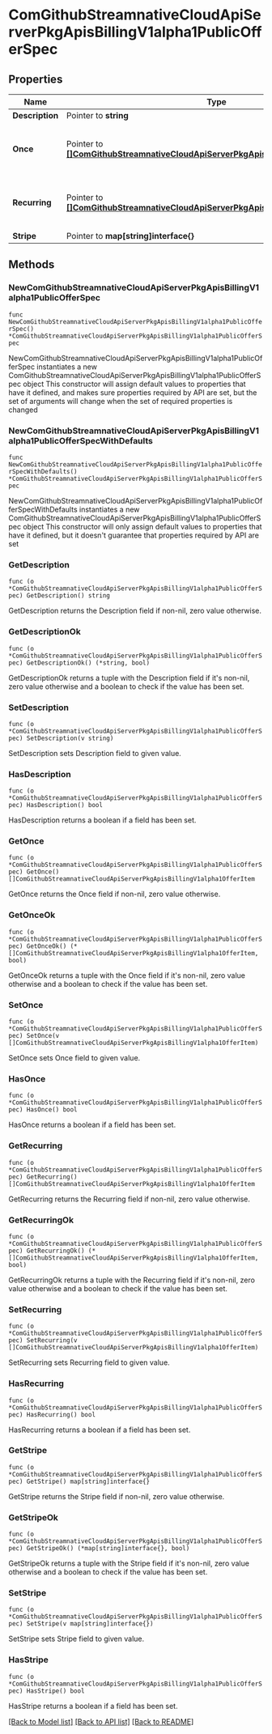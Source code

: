 # ComGithubStreamnativeCloudApiServerPkgApisBillingV1alpha1PublicOfferSpec

## Properties

Name | Type | Description | Notes
------------ | ------------- | ------------- | -------------
**Description** | Pointer to **string** |  | [optional] 
**Once** | Pointer to [**[]ComGithubStreamnativeCloudApiServerPkgApisBillingV1alpha1OfferItem**](ComGithubStreamnativeCloudApiServerPkgApisBillingV1alpha1OfferItem.md) | One-time items, each with an attached price. | [optional] 
**Recurring** | Pointer to [**[]ComGithubStreamnativeCloudApiServerPkgApisBillingV1alpha1OfferItem**](ComGithubStreamnativeCloudApiServerPkgApisBillingV1alpha1OfferItem.md) | Recurring items, each with an attached price. | [optional] 
**Stripe** | Pointer to **map[string]interface{}** |  | [optional] 

## Methods

### NewComGithubStreamnativeCloudApiServerPkgApisBillingV1alpha1PublicOfferSpec

`func NewComGithubStreamnativeCloudApiServerPkgApisBillingV1alpha1PublicOfferSpec() *ComGithubStreamnativeCloudApiServerPkgApisBillingV1alpha1PublicOfferSpec`

NewComGithubStreamnativeCloudApiServerPkgApisBillingV1alpha1PublicOfferSpec instantiates a new ComGithubStreamnativeCloudApiServerPkgApisBillingV1alpha1PublicOfferSpec object
This constructor will assign default values to properties that have it defined,
and makes sure properties required by API are set, but the set of arguments
will change when the set of required properties is changed

### NewComGithubStreamnativeCloudApiServerPkgApisBillingV1alpha1PublicOfferSpecWithDefaults

`func NewComGithubStreamnativeCloudApiServerPkgApisBillingV1alpha1PublicOfferSpecWithDefaults() *ComGithubStreamnativeCloudApiServerPkgApisBillingV1alpha1PublicOfferSpec`

NewComGithubStreamnativeCloudApiServerPkgApisBillingV1alpha1PublicOfferSpecWithDefaults instantiates a new ComGithubStreamnativeCloudApiServerPkgApisBillingV1alpha1PublicOfferSpec object
This constructor will only assign default values to properties that have it defined,
but it doesn't guarantee that properties required by API are set

### GetDescription

`func (o *ComGithubStreamnativeCloudApiServerPkgApisBillingV1alpha1PublicOfferSpec) GetDescription() string`

GetDescription returns the Description field if non-nil, zero value otherwise.

### GetDescriptionOk

`func (o *ComGithubStreamnativeCloudApiServerPkgApisBillingV1alpha1PublicOfferSpec) GetDescriptionOk() (*string, bool)`

GetDescriptionOk returns a tuple with the Description field if it's non-nil, zero value otherwise
and a boolean to check if the value has been set.

### SetDescription

`func (o *ComGithubStreamnativeCloudApiServerPkgApisBillingV1alpha1PublicOfferSpec) SetDescription(v string)`

SetDescription sets Description field to given value.

### HasDescription

`func (o *ComGithubStreamnativeCloudApiServerPkgApisBillingV1alpha1PublicOfferSpec) HasDescription() bool`

HasDescription returns a boolean if a field has been set.

### GetOnce

`func (o *ComGithubStreamnativeCloudApiServerPkgApisBillingV1alpha1PublicOfferSpec) GetOnce() []ComGithubStreamnativeCloudApiServerPkgApisBillingV1alpha1OfferItem`

GetOnce returns the Once field if non-nil, zero value otherwise.

### GetOnceOk

`func (o *ComGithubStreamnativeCloudApiServerPkgApisBillingV1alpha1PublicOfferSpec) GetOnceOk() (*[]ComGithubStreamnativeCloudApiServerPkgApisBillingV1alpha1OfferItem, bool)`

GetOnceOk returns a tuple with the Once field if it's non-nil, zero value otherwise
and a boolean to check if the value has been set.

### SetOnce

`func (o *ComGithubStreamnativeCloudApiServerPkgApisBillingV1alpha1PublicOfferSpec) SetOnce(v []ComGithubStreamnativeCloudApiServerPkgApisBillingV1alpha1OfferItem)`

SetOnce sets Once field to given value.

### HasOnce

`func (o *ComGithubStreamnativeCloudApiServerPkgApisBillingV1alpha1PublicOfferSpec) HasOnce() bool`

HasOnce returns a boolean if a field has been set.

### GetRecurring

`func (o *ComGithubStreamnativeCloudApiServerPkgApisBillingV1alpha1PublicOfferSpec) GetRecurring() []ComGithubStreamnativeCloudApiServerPkgApisBillingV1alpha1OfferItem`

GetRecurring returns the Recurring field if non-nil, zero value otherwise.

### GetRecurringOk

`func (o *ComGithubStreamnativeCloudApiServerPkgApisBillingV1alpha1PublicOfferSpec) GetRecurringOk() (*[]ComGithubStreamnativeCloudApiServerPkgApisBillingV1alpha1OfferItem, bool)`

GetRecurringOk returns a tuple with the Recurring field if it's non-nil, zero value otherwise
and a boolean to check if the value has been set.

### SetRecurring

`func (o *ComGithubStreamnativeCloudApiServerPkgApisBillingV1alpha1PublicOfferSpec) SetRecurring(v []ComGithubStreamnativeCloudApiServerPkgApisBillingV1alpha1OfferItem)`

SetRecurring sets Recurring field to given value.

### HasRecurring

`func (o *ComGithubStreamnativeCloudApiServerPkgApisBillingV1alpha1PublicOfferSpec) HasRecurring() bool`

HasRecurring returns a boolean if a field has been set.

### GetStripe

`func (o *ComGithubStreamnativeCloudApiServerPkgApisBillingV1alpha1PublicOfferSpec) GetStripe() map[string]interface{}`

GetStripe returns the Stripe field if non-nil, zero value otherwise.

### GetStripeOk

`func (o *ComGithubStreamnativeCloudApiServerPkgApisBillingV1alpha1PublicOfferSpec) GetStripeOk() (*map[string]interface{}, bool)`

GetStripeOk returns a tuple with the Stripe field if it's non-nil, zero value otherwise
and a boolean to check if the value has been set.

### SetStripe

`func (o *ComGithubStreamnativeCloudApiServerPkgApisBillingV1alpha1PublicOfferSpec) SetStripe(v map[string]interface{})`

SetStripe sets Stripe field to given value.

### HasStripe

`func (o *ComGithubStreamnativeCloudApiServerPkgApisBillingV1alpha1PublicOfferSpec) HasStripe() bool`

HasStripe returns a boolean if a field has been set.


[[Back to Model list]](../README.md#documentation-for-models) [[Back to API list]](../README.md#documentation-for-api-endpoints) [[Back to README]](../README.md)


